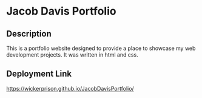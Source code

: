 # Jacob Davis Portfolio

## Description
This is a portfolio website designed to provide a place to showcase my web development projects. It was written in html and css.

## Deployment Link
https://wickerprison.github.io/JacobDavisPortfolio/
